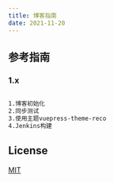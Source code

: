 ```yaml
---
title: 博客指南
date: 2021-11-20
---
```

## 参考指南

### 1.x
```bash

1.博客初始化
2.同步测试
3.使用主题vuepress-theme-reco
4.Jenkins构建
```

## License
[MIT](https://github.com/recoluan/vuepress-theme-reco/blob/master/LICENSE)